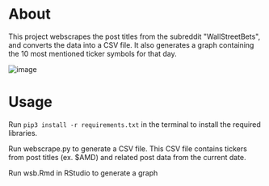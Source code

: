 # About
This project webscrapes the post titles from the subreddit "WallStreetBets", and converts the data into a CSV file.
It also generates a graph containing the 10 most mentioned ticker symbols for that day.

![image](https://user-images.githubusercontent.com/68152521/124048193-c1f82200-d9e3-11eb-99c3-b0e2452e55d0.png)


# Usage
Run `pip3 install -r requirements.txt` in the terminal to install the required libraries.

Run webscrape.py to generate a CSV file. This CSV file contains tickers from post titles (ex. $AMD) and related post data from the current date.

Run wsb.Rmd in RStudio to generate a graph 

